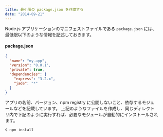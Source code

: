 ```yaml
---
title: 最小限の package.json を作成する
date: "2014-09-21"
---
```


Node.js アプリケーションのマニフェストファイルである `package.json` には、最低限以下のような情報を記述しておきます。

#### package.json

```json
{
  "name": "my-app",
  "version": "0.0.1",
  "private": true,
  "dependencies": {
    "express": "3.2.x",
    "jade": "*"
  }
}
```

アプリの名前、バージョン、npm registry に公開しないこと、依存するモジュールなどを記載しています。
上記のようなファイルを作成し、同じディレクトリ内で下記のように実行すれば、必要なモジュールが自動的にインストールされます。

```
$ npm install
```

